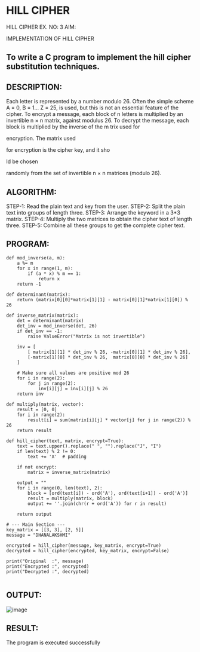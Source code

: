 # HILL CIPHER
HILL CIPHER
EX. NO: 3 AIM:
 

IMPLEMENTATION OF HILL CIPHER
 
## To write a C program to implement the hill cipher substitution techniques.

## DESCRIPTION:

Each letter is represented by a number modulo 26. Often the simple scheme A = 0, B
= 1... Z = 25, is used, but this is not an essential feature of the cipher. To encrypt a message, each block of n letters is  multiplied by an invertible n × n matrix, against modulus 26. To
decrypt the message, each block is multiplied by the inverse of the m trix used for
 
encryption. The matrix used
 
for encryption is the cipher key, and it sho
 
ld be chosen
 
randomly from the set of invertible n × n matrices (modulo 26).


## ALGORITHM:

STEP-1: Read the plain text and key from the user. STEP-2: Split the plain text into groups of length three. STEP-3: Arrange the keyword in a 3*3 matrix.
STEP-4: Multiply the two matrices to obtain the cipher text of length three.
STEP-5: Combine all these groups to get the complete cipher text.

## PROGRAM:
```
def mod_inverse(a, m):
    a %= m
    for x in range(1, m):
        if (a * x) % m == 1:
            return x
    return -1

def determinant(matrix):
    return (matrix[0][0]*matrix[1][1] - matrix[0][1]*matrix[1][0]) % 26

def inverse_matrix(matrix):
    det = determinant(matrix)
    det_inv = mod_inverse(det, 26)
    if det_inv == -1:
        raise ValueError("Matrix is not invertible")

    inv = [
        [ matrix[1][1] * det_inv % 26, -matrix[0][1] * det_inv % 26],
        [-matrix[1][0] * det_inv % 26,  matrix[0][0] * det_inv % 26]
    ]
    
    # Make sure all values are positive mod 26
    for i in range(2):
        for j in range(2):
            inv[i][j] = inv[i][j] % 26
    return inv

def multiply(matrix, vector):
    result = [0, 0]
    for i in range(2):
        result[i] = sum(matrix[i][j] * vector[j] for j in range(2)) % 26
    return result

def hill_cipher(text, matrix, encrypt=True):
    text = text.upper().replace(" ", "").replace("J", "I")
    if len(text) % 2 != 0:
        text += 'X'  # padding

    if not encrypt:
        matrix = inverse_matrix(matrix)

    output = ""
    for i in range(0, len(text), 2):
        block = [ord(text[i]) - ord('A'), ord(text[i+1]) - ord('A')]
        result = multiply(matrix, block)
        output += ''.join(chr(r + ord('A')) for r in result)
    
    return output

# --- Main Section ---
key_matrix = [[3, 3], [2, 5]]
message = "DHANALAKSHMI"

encrypted = hill_cipher(message, key_matrix, encrypt=True)
decrypted = hill_cipher(encrypted, key_matrix, encrypt=False)

print("Original  :", message)
print("Encrypted :", encrypted)
print("Decrypted :", decrypted)


```

## OUTPUT:
![image](https://github.com/user-attachments/assets/52d3c9c5-53de-422f-bb44-83103e109ddb)


## RESULT:
The program is executed successfully


